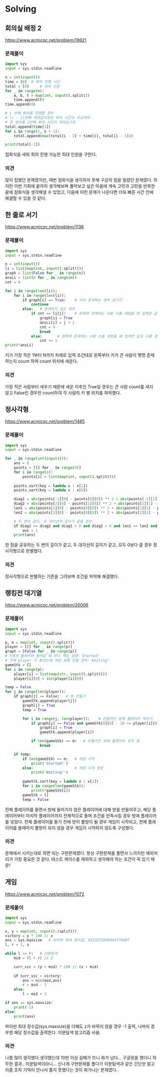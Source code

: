 # Solving

## 회의실 배정 2
https://www.acmicpc.net/problem/19621
### 문제풀이
```python
import sys
input = sys.stdin.readline

n = int(input())
time = [0]  # 회의 진행 시간
total = [0]     # 최대 인원
for _ in range(n):
    a, b, t = map(int, input().split())
    time.append(t)
time.append(0)

# i 번째 회의를 진행할 경우 
# (i - 1)번째 최댓값이었던 회의 시간과 비교하여 
# 큰 경우를 i번째 회의 시간의 최댓값으로 
total.append(time[1])
for i in range(2, n + 1):   
    total.append(max(total[i - 2] + time[i], total[i - 1]))

print(total[-1])
```
점화식을 세워 회의 진행 가능한 최대 인원을 구한다.
### 의견
많이 접했던 문제였지만, 매번 점화식을 생각하지 못해 구글의 힘을 빌렸던 문제였다. 하지만 이번 기회에 끝까지 생각해보며 풀어보고 싶은 마음에 계속 고민과 고민을 반복한 끝에 점화식을 생각해낼 수 있었고, 다음에 이런 문제가 나온다면 더욱 빠른 시간 안에 해결할 수 있을 것 같다.


## 한 줄로 서기
https://www.acmicpc.net/problem/1138
### 문제풀이
```python
import sys
input = sys.stdin.readline

n = int(input())
li = list(map(int, input().split()))
graph = list(False for _ in range(n))
ansLi = list(0 for _ in range(n))
cnt = 0

for j in range(len(li)):
    for i in range(len(li)):
        if graph[i] == True:    # 이미 존재하는 경우 넘기기
            continue
        else:   # 존재하지 않는 경우
            if cnt == li[j]:    # 왼쪽에 존재하는 사람 수를 세었을 때 입력한 값과 같은 경우
                graph[i] = True
                ansLi[i] = j + 1
                cnt = 0
                break
            else:       # 왼쪽에 존재하는 사람 수를 세었을 때 입력한 값과 다를 경우
                cnt += 1
print(*ansLi)
```
키가 가장 작은 1부터 N까지 차례로 입력 조건대로 왼쪽부터 키가 큰 사람이 몇명 존재하는지 count 하여 count 위치에 세운다. 
### 의견
가장 작은 사람부터 세우기 때문에 세운 이후인 True일 경우는 큰 사람 count를 세지 않고 False인 경우만 count하여 각 사람의 키 별 위치를 파악했다.


## 정사각형
https://www.acmicpc.net/problem/1485
### 문제풀이
```python
import sys
input = sys.stdin.readline

for _ in range(int(input())):
    ans = 0
    points = [[] for _ in range(4)]
    for i in range(4):
        points[i] = list(map(int, input().split()))
        
    points.sort(key = lambda x : x[1])
    points.sort(key = lambda x : x[0])

    diag1 = abs(points[-1][0] - points[0][0]) ** 2 + abs(points[-1][1] - points[0][1]) ** 2
    diag2 = abs(points[2][0] - points[1][0]) ** 2 + abs(points[1][1] - points[2][1]) ** 2
    len1 = abs(points[1][0] - points[0][0]) ** 2 + abs(points[1][1] - points[0][1]) ** 2
    len2 = abs(points[2][0] - points[0][0]) ** 2 + abs(points[2][1] - points[0][1]) ** 2

    # 두 변의 길이, 두 대각선의 길이가 같을 경우
    if diag1 == diag2 and diag1 > 0 and diag2 > 0 and len1 == len2 and len1 > 0 and len2 > 0:
        ans = 1
    print(ans)
```
한 점을 공유하는 두 변의 길이가 같고, 두 대각선의 길이가 같고, 모두 0보다 클 경우 정사각형으로 판별했다.
### 의견
정사각형으로 판별하는 기준을 그려보며 조건을 파악해 해결했다.


## 랭킹전 대기열
https://www.acmicpc.net/problem/20006
### 문제풀이
```python
import sys
input = sys.stdin.readline

p, m = map(int, input().split())
player = [[] for _ in range(p)]
graph = [False for _ in range(p)]
# 5명의 플레이어 들어갈 때 마다 게임 실행: Started!
# 전체 player 다 돌았는데 게임 실행 안될 경우: Waiting!
gameStk = []
for i in range(p):
    player[i] = list(map(str, input().split()))
    player[i][0] = int(player[i][0])

temp = False
for j in range(len(player)):
    if graph[j] == False:   # 방 만들기
        gameStk.append(player[j])
        graph[j] = True
        temp = True

        for i in range(j, len(player)):    # 만들어진 방에 플레이어 채우기
            if graph[i] == False and gameStk[0][0] - 10 <= player[i][0] <= gameStk[0][0] + 10:
                graph[i] = True
                gameStk.append(player[i])

            if len(gameStk) == m:   # 만들어진 방에 플레이어 모두 참
                break

    if temp:
        if len(gameStk) == m:   # 게임 시작
            print('Started!')
        else:                   # 게임 시작 못함
            print('Waiting!')
        
        gameStk.sort(key = lambda x : x[1])
        for i in range(len(gameStk)):
            print(*gameStk[i])
        gameStk = []
        temp = False
```
전체 플레이어를 돌면서 방에 들어가지 않은 플레이어에 대해 방을 만들어주고, 해당 플레이어부터 마지막 플레이어까지 전체적으로 돌며 조건을 만족시킬 경우 방에 플레이어를 넣었다. 전체 플레이어를 돌기 전에 방이 풀방이 될 경우 게임이 시작되고, 전체 플레이어를 돌때까지 풀방이 되지 않을 경우 게임이 시작하지 않도록 구성했다.
### 의견
문제에서 시키는대로 하면 되는 구현문제였다. 항상 구현문제를 풀면서 느끼지만 예외처리가 가장 중요한 것 같다. 테스트 케이스를 제외하고 생각해야 하는 조건이 꼭 있기 때문!


## 게임
https://www.acmicpc.net/problem/1072
### 문제풀이
```python
import sys
input = sys.stdin.readline

x, y = map(int, input().rsplit())
victory = y * 100 // x
ans = sys.maxsize   # 파이썬 최대 정수값: 9223372036854775807
l, r = 1, x

while l <= r:   # 이분탐색
    mid = (l + r) // 2

    curr_vic = (y + mid) * 100 // (x + mid)
   
    if curr_vic > victory:
        ans = min(mid,ans)
        r = mid - 1
    else:
        l = mid + 1

if ans == sys.maxsize:
    print(-1)
else:
    print(ans)
```
파이썬 최대 정수값(sys.maxsize)을 더해도 z가 바뀌지 않을 경우 -1 출력, 나머지 경우엔 해당 정수값을 출력한다. 이분탐색 알고리즘 사용.
### 의견
나름 많이 생각했다 생각했는데 10번 이상 실패가 뜨니 화가 났다... 구글링을 했더니 허무한 결과.. 이분탐색이라니... 신나게 구현문제를 풀다가 이분탐색과 같은 간단한 알고리즘 조차 기억이 안나서 풀지 못했다는 것이 화가나는 문제였다..